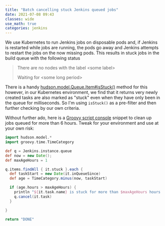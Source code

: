 ```yaml
---
title: "Batch cancelling stuck Jenkins queued jobs"
date: 2021-07-08 09:43
classes: wide
use_math: true
categories: jenkins
---
```


We use Kubernetes to run Jenkins jobs on disposable pods and, if Jenkins is restarted while jobs are running, the pods
go away and Jenkins attempts to restart the jobs on the now missing pods. This results in stuck jobs in the build queue with
the following status

> There are no nodes with the label \<some label>
>
> Waiting for \<some long period>

There is a handy
[hudson.model.Queue.Item#isStuck()](https://javadoc.jenkins-ci.org/hudson/model/Queue.Item.html#isStuck--) method for
this however, in our Kubernetes environment, we find that it returns very newly created tasks are also marked as "stuck"
even when they have only been in the queue for milliseconds. So I'm using `isStuck()` as a pre-filter and then further
checking by our own criteria.

Without further ado, here is a [Groovy script console](https://www.jenkins.io/doc/book/managing/script-console/) snippet
to clean up jobs queued for more than 6 hours. Tweak for your environment and use at your own risk:

```groovy
import hudson.model.*
import groovy.time.TimeCategory

def q = Jenkins.instance.queue
def now = new Date();
def maxAgeHours = 1

q.items.findAll { it.stuck }.each {
  def taskStart = new Date(it.inQueueSince)
  def age = TimeCategory.minus(now, taskStart)

  if (age.hours > maxAgeHours) {
    println "${it.task.name} is stuck for more than $maxAgeHours hours (${age.hours} hours), cancelling."
    q.cancel(it.task)
  }

}

return "DONE"
```

